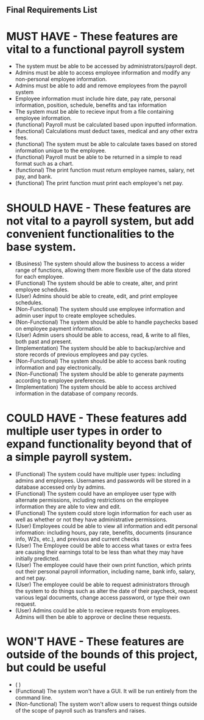 ## Final Requirements List

# MUST HAVE - These features are vital to a functional payroll system
* The system must be able to be accessed by administrators/payroll dept.
* Admins must be able to access employee information and modify any non-personal employee information.
* Admins must be able to add and remove employees from the payroll system
* Employee information must include hire date, pay rate, personal information, position, schedule, benefits and tax information
* The system must be able to recieve input from a file containing employee information.
* (functional) Payroll must be calculated based upon inputted information. 
* (functional) Calculations must deduct taxes, medical and any other extra fees.
* (functional) The system must be able to calculate taxes based on stored information unique to the employee.
* (functional) Payroll must be able to be returned in a simple to read format such as a chart.
* (functional) The print function must return employee names, salary, net pay, and bank.
* (functional) The print function must print each employee's net pay.


# SHOULD HAVE - These features are not vital to a payroll system, but add convenient functionalities to the base system.
* (Business) The system should allow the business to access a wider range of functions, allowing them more flexible use of the data stored for each employee.
* (Functional) The system should be able to create, alter, and print employee schedules.
* (User) Admins should be able to create, edit, and print employee schedules.
* (Non-Functional) The system should use employee information and admin user input to create employee schedules.
* (Non-Functional) The system should be able to handle paychecks based on employee payment information.
* (User) Admin users should be able to access, read, & write to all files, both past and present.
* (Implementation) The system should be able to backup/archive and store records of previous employees and pay cycles.
* (Non-Functional) The system should be able to access bank routing information and pay electronically.
* (Non-Functional) The system should be able to generate payments according to employee preferences.
* (Implementation) The system should be able to access archived information in the database of company records.


# COULD HAVE - These features add multiple user types in order to expand functionality beyond that of a simple payroll system.
* (Functional) The system could have multiple user types: including admins and employees. Usernames and passwords will be stored in a database accessed only by admins.
* (Functional) The system could have an employee user type with alternate permissions, including restrictions on the employee information they are able to view and edit.
* (Functional) The system could store login information for each user as well as whether or not they have administrative permissions.
* (User) Employees could be able to view all information and edit personal information: including hours, pay rate, benefits, documents (insurance info, W2s, etc.), and previous and current checks
* (User) The Employee could be able to access what taxes or extra fees are causing their earnings total to be less than what they may have initially predicted.
* (User) The employee could have their own print function, which prints out their personal payroll information, including name, bank info, salary, and net pay.
* (User) The employee could be able to request administrators through the system to do things such as alter the date of their paycheck, request various legal documents, change access password, or type their own request.
* (User) Admins could be able to recieve requests from employees. Admins will then be able to approve or decline these requests.


# WON'T HAVE - These features are outside of the bounds of this project, but could be useful
* ( ) 
* (Functional) The system won't have a GUI. It will be run entirely from the command line.
* (Non-functional) The system won't allow users to request things outside of the scope of payroll such as transfers and raises.